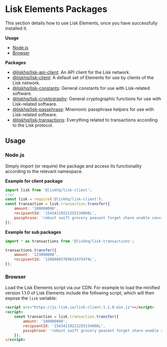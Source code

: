 # Lisk Elements Packages

This section details how to use Lisk Elements, once you have successfully installed it.

**Usage**
  - [Node.js](#nodejs)
  - [Browser](#browser)
  
**Packages**
  - [@liskhq/lisk-api-client](api-client/api-client.md): An API client for the Lisk network.
  - [@liskhq/lisk-client](client/client.md): A default set of Elements for use by clients of the Lisk network.
  - [@liskhq/lisk-constants](constants/constants.md): General constants for use with Lisk-related software.
  - [@liskhq/lisk-cryptography](cryptography/cryptography.md): General cryptographic functions for use with Lisk-related software.
  - [@liskhq/lisk-passphrase](passphrase/passphrase.md): Mnemonic passphrase helpers for use with Lisk-related software.
  - [@liskhq/lisk-transactions](transactions/transactions.md): Everything related to transactions according to the Lisk protocol.

## Usage

### Node.js

Simply import (or require) the package and access its functionality according to the relevant namespace.

**Example for client package**
```js
import lisk from '@liskhq/lisk-client';
//or
const lisk = require('@liskhq/lisk-client');
const transaction = lisk.transaction.transfer({
    amount: '100000000',
    recipientId: '15434119221255134066L',
    passphrase: 'robust swift grocery peasant forget share enable convince deputy road keep cheap',
});
```

**Example for sub packages**
```js
import * as transactions from '@liskhq/lisk-transactions';

transactions.transfer({
    amount: '123000000',
    recipientId: '12668885769632475474L',
});
```

### Browser

Load the Lisk Elements script via our CDN. For example to load the minified version 1.1.0 of Lisk Elements include the following script, which will then expose the `lisk` variable:

```html
<script src="https://js.lisk.io/lisk-client-1.1.0.min.js"></script>
<script>
    const transaction = lisk.transaction.transfer({
        amount: '100000000',
        recipientId: '15434119221255134066L',
        passphrase: 'robust swift grocery peasant forget share enable convince deputy road keep cheap',
    });
</script>
```
